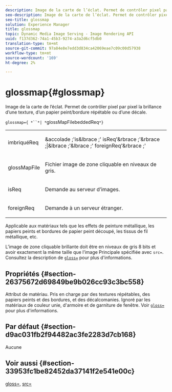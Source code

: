 ```yaml
---
description: Image de la carte de l’éclat. Permet de contrôler pixel par pixel la brillance d’une texture, d’un papier peint/bordure répétable ou d’une décale.
seo-description: Image de la carte de l’éclat. Permet de contrôler pixel par pixel la brillance d’une texture, d’un papier peint/bordure répétable ou d’une décale.
seo-title: glossmap
solution: Experience Manager
title: glossmap
topic: Dynamic Media Image Serving - Image Rendering API
uuid: f137d362-74a1-45b3-9274-a3a2d6cf5db0
translation-type: tm+mt
source-git-commit: 97a84e8e7edd3d834ca42069eae7c09c00d57938
workflow-type: tm+mt
source-wordcount: '169'
ht-degree: 2%

---
```



# glossmap{#glossmap}

Image de la carte de l’éclat. Permet de contrôler pixel par pixel la brillance d’une texture, d’un papier peint/bordure répétable ou d’une décale.

`glossmap={ *``*| *`glossMapFilebeddedReq`*}`

<table id="simpletable_6AFC3DEB61D647339525C7CFFA052608"> 
 <tr class="strow"> 
  <td class="stentry"> <p><span class="codeph"> <span class="varname"> imbriquéReq</span> </span> </p></td> 
  <td class="stentry"> <p><span class="codeph">&amp;accolade ;'is&amp;lbrace ;'<span class="varname"> isReq</span>'&amp;rbrace ;'&amp;rbrace ;|&amp;lbrace ;'&amp;lbrace ;'<span class="varname"> foreignReq</span>'&amp;rbrace ;'  </span> </p></td> 
 </tr> 
 <tr class="strow"> 
  <td class="stentry"> <p><span class="codeph"> <span class="varname"> glossMapFile</span> </span> </p></td> 
  <td class="stentry"> <p>Fichier image de zone cliquable en niveaux de gris. </p></td> 
 </tr> 
 <tr class="strow"> 
  <td class="stentry"> <p><span class="codeph"> <span class="varname"> isReq</span> </span> </p></td> 
  <td class="stentry"> <p>Demande au serveur d’images. </p></td> 
 </tr> 
 <tr class="strow"> 
  <td class="stentry"> <p><span class="codeph"> <span class="varname"> foreignReq  </span> </span> </p></td> 
  <td class="stentry"> <p>Demande à un serveur étranger. </p></td> 
 </tr> 
</table>

Applicable aux matériaux tels que les effets de peinture métallique, les papiers peints et bordures de papier peint découpé, les tissus de fil métallique, etc.

L’image de zone cliquable brillante doit être en niveaux de gris 8 bits et avoir exactement la même taille que l’image Principale spécifiée avec `src=`. Consultez la description de [ `gloss=`](../../../../../ir-api/http-protocol/image-rendering-api-ref/c-ir-http-protocol-ref/c-ir-http-protocol-command-reference/r-ir-http-gloss.md#reference-325aef2ee51e4e1584a06047427340ca) pour plus d&#39;informations.

## Propriétés {#section-26375672d69849be9b026cc93c3bc558}

Attribut de matériau. Pris en charge par des textures répétables, des papiers peints et des bordures, et des décalcomanies. Ignoré par les matériaux de couleur unie, d&#39;armoire et de garniture de fenêtre. Voir [ `gloss=`](../../../../../ir-api/http-protocol/image-rendering-api-ref/c-ir-http-protocol-ref/c-ir-http-protocol-command-reference/r-ir-http-gloss.md#reference-325aef2ee51e4e1584a06047427340ca) pour plus d&#39;informations.

## Par défaut {#section-d9ac031fb2f94482ac3fe2283d7cb168}

Aucune

## Voir aussi {#section-33953fc1be82452da37141f2e541e00c}

[gloss=](../../../../../ir-api/http-protocol/image-rendering-api-ref/c-ir-http-protocol-ref/c-ir-http-protocol-command-reference/r-ir-http-gloss.md#reference-325aef2ee51e4e1584a06047427340ca),  [src=](../../../../../ir-api/http-protocol/image-rendering-api-ref/c-ir-http-protocol-ref/c-ir-http-protocol-command-reference/r-ir-src.md#reference-62c98abad22149d68d405ed6aaff8272)
